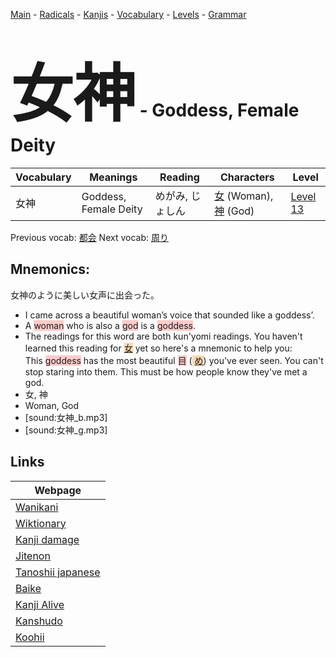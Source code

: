 <style> bigfont {font-size: 100px}</style>
[Main](../README.md) -
[Radicals](../radicals.md) -
[Kanjis](../kanjis.md) -
[Vocabulary](../vocabulary.md) -
[Levels](../levels.md) -
[Grammar](../grammar.md)
# <bigfont> 女神</bigfont> - Goddess, Female Deity 

| Vocabulary | Meanings | Reading | Characters | Level |
| --- | --- | --- | --- | --- |
| 女神 | Goddess, Female Deity | めがみ, じょしん |  [女](../kanjis/女.md) (Woman), [神](../kanjis/神.md) (God) | [Level 13](../levels/wk_level13.md) |

Previous vocab: [都会](都会.md) Next vocab: [周り](周り.md) 

## Mnemonics:
女神のように美しい女声に出会った。
* I came across a beautiful woman’s voice that sounded like a goddess’.
* A <span style="background-color:#ffcccb"> woman</span> who is also a <span style="background-color:#ffcccb"> god</span> is a <span style="background-color:#ffcccb"> goddess</span>.
* The readings for this word are both kun'yomi readings. You haven't learned this reading for <span style="background-color:#fed8b1"> [女](https://jisho.org/search/女)</span> yet so here's a mnemonic to help you:<br />This <span style="background-color:#ffcccb"> goddess</span> has the most beautiful <span style="background-color:#ffcccb"> 目</span> (<span style="background-color:#fed8b1"> [め](https://jisho.org/search/め)</span>) you've ever seen. You can't stop staring into them. This must be how people know they've met a god.
* 女, 神
* Woman, God
* [sound:女神_b.mp3]
* [sound:女神_g.mp3]


## Links 

| Webpage |
| --- |
| [Wanikani          ](https://www.wanikani.com/kanji/女神) |
| [Wiktionary        ](https://en.wiktionary.org/wiki/女神) |
| [Kanji damage      ](http://www.kanjidamage.com/kanji/search?utf8=✓&q=女神) |
| [Jitenon           ](https://jitenon.com/kanji/女神) |
| [Tanoshii japanese ](https://www.tanoshiijapanese.com/dictionary/kanji.cfm?k=女神) |
| [Baike             ](https://baike.baidu.com/item/女神) |
| [Kanji Alive       ](https://app.kanjialive.com/女神) |
| [Kanshudo          ](https://www.kanshudo.com/searchmn?q=女神) |
| [Koohii            ](https://kanji.koohii.com/study/kanji/女神) |
